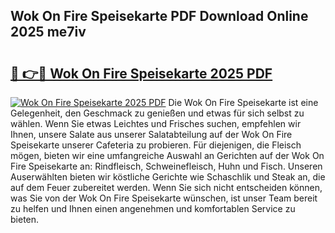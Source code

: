 ## Wok On Fire Speisekarte PDF Download Online 2025 me7iv

# <h2><a href="http://gc8cg7p.nevu.top/?p=Wok+On+Fire+Speisekarte">🔗 👉🔴 Wok On Fire Speisekarte 2025 PDF</a></h2>

[![Wok On Fire Speisekarte 2025 PDF](https://i.imgur.com/dBaPXMq.png)](http://gc8cg7p.nevu.top/?p=Wok+On+Fire+Speisekarte)
Die Wok On Fire Speisekarte ist eine Gelegenheit, den Geschmack zu genießen und etwas für sich selbst zu wählen. Wenn Sie etwas Leichtes und Frisches suchen, empfehlen wir Ihnen, unsere Salate aus unserer Salatabteilung auf der Wok On Fire Speisekarte unserer Cafeteria zu probieren. Für diejenigen, die Fleisch mögen, bieten wir eine umfangreiche Auswahl an Gerichten auf der Wok On Fire Speisekarte an: Rindfleisch, Schweinefleisch, Huhn und Fisch. Unseren Auserwählten bieten wir köstliche Gerichte wie Schaschlik und Steak an, die auf dem Feuer zubereitet werden. Wenn Sie sich nicht entscheiden können, was Sie von der Wok On Fire Speisekarte wünschen, ist unser Team bereit zu helfen und Ihnen einen angenehmen und komfortablen Service zu bieten.
